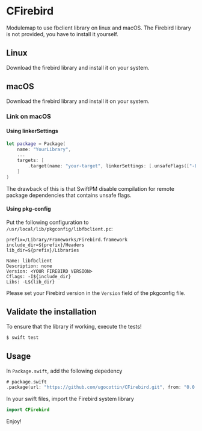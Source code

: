 # CFirebird

Modulemap to use fbclient library on linux and macOS.
The Firebird library is not provided, you have to install it yourself.

## Linux
Download the firebird library and install it on your system.

## macOS
Download the firebird library and install it on your system.

### Link on macOS

#### Using linkerSettings

```swift
let package = Package(
	name: "YourLibrary",
	...
	targets: [
		.target(name: "your-target", linkerSettings: [.unsafeFlags(["-L/usr/local/lib"])])
	]
)
```
The drawback of this is that SwiftPM disable compilation for remote package dependencies that contains unsafe flags.

#### Using pkg-config

Put the following configuration to `/usr/local/lib/pkgconfig/libfbclient.pc`:

```pc
prefix=/Library/Frameworks/Firebird.framework
include_dir=${prefix}/Headers
lib_dir=${prefix}/Libraries

Name: libfbclient
Description: none
Version: <YOUR FIREBIRD VERSION>
Cflags: -I${include_dir}
Libs: -L${lib_dir}
```

Please set your Firebird version in the `Version` field of the pkgconfig file.

## Validate the installation

To ensure that the library if working, execute the tests!

```bash
$ swift test
```

## Usage

In `Package.swift`, add the following depedency

```swift
# package.swift
.package(url: "https://github.com/ugocottin/CFirebird.git", from: "0.0.0")
```

In your swift files, import the Firebird system library

```swift
import CFirebird
```

Enjoy!
